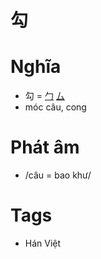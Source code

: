 # 勾

# Nghĩa
* 勾 = [勹](勹.md) [厶](厶.md)
* móc câu, cong

# Phát âm
* /câu = bao khư/

# Tags
* Hán Việt

<script>window.HANZI_FIELD='勾';</script>
